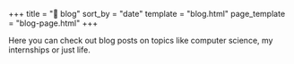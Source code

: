 +++
title = "🧁 blog"
sort_by = "date"
template = "blog.html"
page_template = "blog-page.html"
+++

Here you can check out blog posts on topics like computer science, my internships or just life.